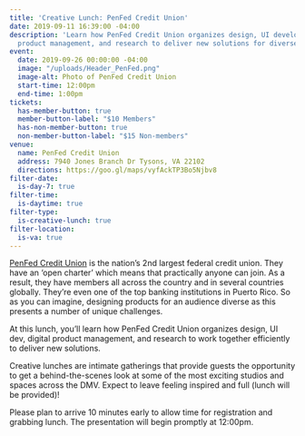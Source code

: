 ```yaml
---
title: 'Creative Lunch: PenFed Credit Union'
date: 2019-09-11 16:39:00 -04:00
description: 'Learn how PenFed Credit Union organizes design, UI development, digital
  product management, and research to deliver new solutions for diverse audiences. '
event:
  date: 2019-09-26 00:00:00 -04:00
  image: "/uploads/Header_PenFed.png"
  image-alt: Photo of PenFed Credit Union
  start-time: 12:00pm
  end-time: 1:00pm
tickets:
  has-member-button: true
  member-button-label: "$10 Members"
  has-non-member-button: true
  non-member-button-label: "$15 Non-members"
venue:
  name: PenFed Credit Union
  address: 7940 Jones Branch Dr Tysons, VA 22102
  directions: https://goo.gl/maps/vyfAckTP3Bo5Njbv8
filter-date:
  is-day-7: true
filter-time:
  is-daytime: true
filter-type:
  is-creative-lunch: true
filter-location:
  is-va: true
---
```


[PenFed Credit Union](https://www.penfed.org/about-penfed) is the nation’s 2nd largest federal credit union. They have an ‘open charter’ which means that practically anyone can join. As a result, they have members all across the country and in several countries globally. They’re even one of the top banking institutions in Puerto Rico.  So as you can imagine, designing products for an audience diverse as this presents a number of unique challenges.

At this lunch, you’ll learn how PenFed Credit Union organizes design, UI dev, digital product management, and research to work together efficiently to deliver new solutions.

Creative lunches are intimate gatherings that provide guests the opportunity to get a behind-the-scenes look at some of the most exciting studios and spaces across the DMV. Expect to leave feeling inspired and full (lunch will be provided)!

Please plan to arrive 10 minutes early to allow time for registration and grabbing lunch. The presentation will begin promptly at 12:00pm.
